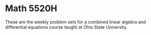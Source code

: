 # Math 5520H

These are the weekly problem sets for a combined linear algebra and
differential equations course taught at Ohio State University.
